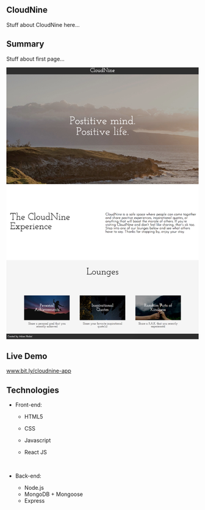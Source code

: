 

## CloudNine 

Stuff about CloudNine here...



## Summary

Stuff about first page...

![cloudnine-screenshot1](https://github.com/ahinkel421/cloudnine-client/blob/master/cloudnine-screenshot1.png)



## Live Demo 

www.bit.ly/cloudnine-app 



## Technologies

- Front-end:

  - HTML5

  - CSS

  - Javascript

  - React JS

    ​

- Back-end:

  - Node.js
  - MongoDB + Mongoose
  - Express


